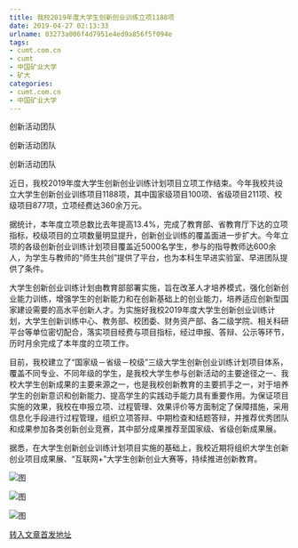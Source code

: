 ```yaml
---
title: 我校2019年度大学生创新创业训练立项1188项
date: 2019-04-27 02:13:33
urlname: 03273a006f4d7951e4ed9a856f5f094e
tags: 
- cumt.com.cn
- cumt
- 中国矿业大学
- 矿大
categories:
- cumt.com.cn
- 中国矿业大学
---
```


创新活动团队

创新活动团队

创新活动团队

近日，我校2019年度大学生创新创业训练计划项目立项工作结束。今年我校共设立大学生创新创业训练项目1188项，其中国家级项目100项、省级项目211项、校级项目877项，立项经费达360余万元。

据统计，本年度立项总数比去年提高13.4%，完成了教育部、省教育厅下达的立项指标，校级项目的立项数量明显提升，创新创业训练的覆盖面进一步扩大。今年立项的各级创新创业训练计划项目覆盖近5000名学生，参与的指导教师达600余人，为学生与教师的“师生共创”提供了平台，也为本科生早进实验室、早进团队提供了条件。

大学生创新创业训练计划由教育部部署实施，旨在改革人才培养模式，强化创新创业能力训练，增强学生的创新能力和在创新基础上的创业能力，培养适应创新型国家建设需要的高水平创新人才。为实施好我校2019年度大学生创新创业训练计划，大学生创新训练中心、教务部、校团委、财务资产部、各二级学院、相关科研平台等单位密切配合，落实项目经费与项目指标，经过申报、答辩、公示等环节，历时月余完成了本年度的立项工作。

目前，我校建立了“国家级－省级－校级”三级大学生创新创业训练计划项目体系，覆盖不同专业、不同年级的学生，是我校大学生参与创新活动的主要途径之一、我校大学生创新成果的主要来源之一，也是我校创新教育的主要抓手之一，对于培养学生的创新意识和创新能力、提高学生的实践动手能力具有重要作用。为保证项目实施的效果，我校在申报立项、过程管理、效果评价等方面制定了保障措施，采用信息化手段进行过程管理，组织立项答辩、中期检查和结题答辩，并推荐优秀团队和成果参加各类创新创业竞赛，其中部分成果推荐至国家级、省级创新成果展。

据悉，在大学生创新创业训练计划项目实施的基础上，我校近期将组织大学生创新创业项目成果展、“互联网+”大学生创新创业大赛等，持续推进创新教育。

![图](http://xwzx.cumt.edu.cn/_upload/article/images/91/7e/5d1052ea4cc78bfdd708e90f64ca/99bdfa2a-3115-45cd-9cef-96e992b3e150.jpg)

![图](http://xwzx.cumt.edu.cn/_upload/article/images/91/7e/5d1052ea4cc78bfdd708e90f64ca/d8c1e05e-9c1e-41a8-8dad-2d3d88da9886.jpg)

![图](http://xwzx.cumt.edu.cn/_upload/article/images/91/7e/5d1052ea4cc78bfdd708e90f64ca/f7ebefe0-d111-4acc-be51-ae8c2a8ad659.jpg)

[转入文章首发地址](http://xwzx.cumt.edu.cn/ef/ca/c513a520138/page.htm)